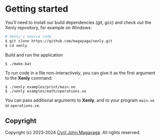 # Getting started

You'll need to install our build dependencies (git, gcc) and check out the Xenly repository, for example on Windows:

```bash
# Xenly's source code
$ git clone https://github.com/magayaga/xenly.git
$ cd xenly
```

Build and run the application
```bash
$ ./make.bat
```

To run code in a file non-interactively, you can give it as the first argument to the **Xenly** command:

```shell
$ ./xenly examples/print/main.xe
$ ./xenly examples/math/operations.xe
```

You can pass additional arguments to **Xenly**, and to your program `main.xe` or `operations.xe`.

## Copyright

Copyright (c) 2023-2024 [Cyril John Magayaga](https://github.com/magayaga). All rights reserved.
